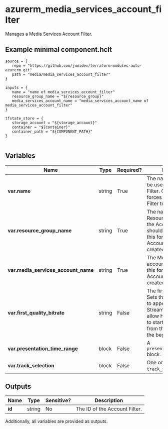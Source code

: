 # azurerm_media_services_account_filter

Manages a Media Services Account Filter.

## Example minimal component.hclt

```hcl
source = {
   repo = "https://github.com/jumidev/terraform-modules-auto-azurerm.git" 
   path = "media/media_services_account_filter" 
}

inputs = {
   name = "name of media_services_account_filter" 
   resource_group_name = "${resource_group}" 
   media_services_account_name = "media_services_account_name of media_services_account_filter" 
}

tfstate_store = {
   storage_account = "${storage_account}" 
   container = "${container}" 
   container_path = "${COMPONENT_PATH}" 
}


```

## Variables

| Name | Type | Required? |  Description |
| ---- | ---- | --------- |  ----------- |
| **var.name** | string | True | The name which should be used for this Account Filter. Changing this forces a new Account Filter to be created. | 
| **var.resource_group_name** | string | True | The name of the Resource Group where the Account Filter should exist. Changing this forces a new Account Filter to be created. | 
| **var.media_services_account_name** | string | True | The Media Services account name. Changing this forces a new Account Filter to be created. | 
| **var.first_quality_bitrate** | string | False | The first quality bitrate. Sets the first video track to appear in the Live Streaming playlist to allow HLS native players to start downloading from this quality level at the beginning. | 
| **var.presentation_time_range** | block | False | A `presentation_time_range` block. | 
| **var.track_selection** | block | False | One or more `track_selection` blocks. | 



## Outputs

| Name | Type | Sensitive? | Description |
| ---- | ---- | --------- | --------- |
| **id** | string | No  | The ID of the Account Filter. | 

Additionally, all variables are provided as outputs.
